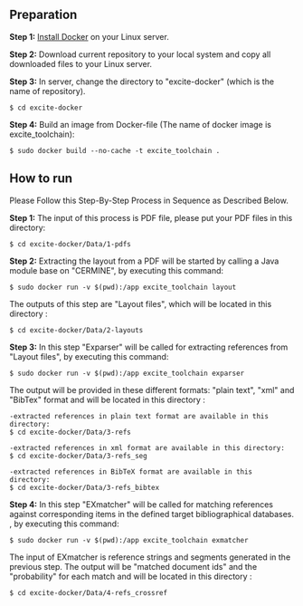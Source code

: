 ## Preparation
**Step 1:** [Install Docker](https://docs.docker.com/install/linux/docker-ce/ubuntu/#install-docker-ce-1) on your Linux server.

**Step 2:** Download current repository to your local system and copy all downloaded files to your Linux server.

**Step 3:** In server, change the directory to "excite-docker" (which is the name of repository).
```
$ cd excite-docker
```

**Step 4:** Build an image from Docker-file (The name of docker image is excite_toolchain):
```
$ sudo docker build --no-cache -t excite_toolchain .
```

## How to run
Please Follow this Step-By-Step Process in Sequence as Described Below.

**Step 1:** The input of this process is PDF file, please put your PDF files in this directory:
```
$ cd excite-docker/Data/1-pdfs
```
**Step 2:** Extracting the layout from a PDF will be started by calling a Java module base on "CERMINE", by executing this command:
```
$ sudo docker run -v $(pwd):/app excite_toolchain layout
```
The outputs of this step are "Layout files", which will be located in this directory :
```
$ cd excite-docker/Data/2-layouts
```
**Step 3:** In this step "Exparser" will be called for extracting references from "Layout files", by executing this command:
```
$ sudo docker run -v $(pwd):/app excite_toolchain exparser
```
The output will be provided in these different formats: "plain text", "xml" and "BibTex" format and will be located in this directory :
```
-extracted references in plain text format are available in this directory:
$ cd excite-docker/Data/3-refs

-extracted references in xml format are available in this directory:
$ cd excite-docker/Data/3-refs_seg

-extracted references in BibTeX format are available in this directory: 
$ cd excite-docker/Data/3-refs_bibtex 
```
**Step 4:** In this step "EXmatcher" will be called for matching references against corresponding items in the defined target bibliographical databases.
, by executing this command:
```
$ sudo docker run -v $(pwd):/app excite_toolchain exmatcher
```
The input of EXmatcher is reference strings and segments generated in the previous step. 
The output will be "matched document ids" and the "probability" for each match and will be located in this directory :
```
$ cd excite-docker/Data/4-refs_crossref
```